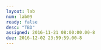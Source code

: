 ```yaml
---
layout: lab
num: lab09
ready: false
desc: "TBD"
assigned: 2016-11-21 08:00:00.00-8
due: 2016-12-02 23:59:59.00-8
---
```

